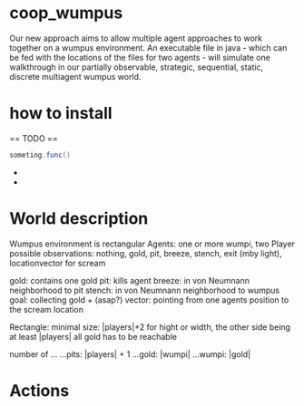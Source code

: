 # coop_wumpus
Our new approach aims to allow multiple agent approaches to work together on a wumpus environment.
An executable file in java - which can be fed with the locations of the files for two agents - will simulate one walkthrough in our
partially observable, strategic, sequential, static, discrete multiagent wumpus world.


# how to install
== TODO ==
```java
someting.func()
```
-
-

# World description
Wumpus environment is rectangular
Agents: one or more wumpi, two Player
possible observations: nothing, gold, pit, breeze, stench, exit (mby light), locationvector for scream

gold: contains one gold
pit: kills agent
breeze: in von Neumnann neighborhood to pit
stench: in von Neumnann neighborhood to wumpus
goal: collecting gold + (asap?)
vector: pointing from one agents position to the scream location

Rectangle: minimal size: |players|+2 for hight or width, the other side being at least |players| 
all gold has to be reachable

number of ...
...pits: |players| + 1
...gold: |wumpi|
...wumpi: |gold|


# Actions
